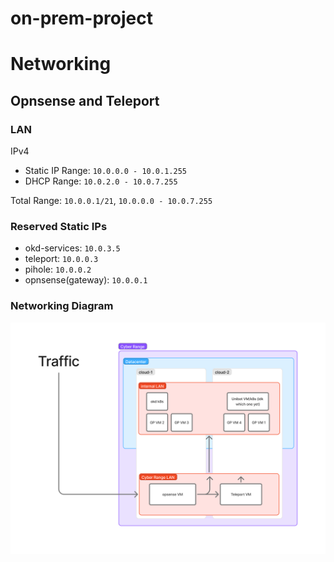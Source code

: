 # on-prem-project

# Networking
## Opnsense and Teleport
### LAN
IPv4
- Static IP Range: `10.0.0.0 - 10.0.1.255`
- DHCP Range: `10.0.2.0 - 10.0.7.255`

Total Range: `10.0.0.1/21`, `10.0.0.0 - 10.0.7.255`

### Reserved Static IPs
- okd-services: `10.0.3.5`
- teleport: `10.0.0.3`
- pihole: `10.0.0.2`
- opnsense(gateway): `10.0.0.1`

### Networking Diagram
![Networking Diagram](./images/network-diagram)

